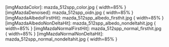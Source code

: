 [imgMazdaColor]: mazda_512spp_color.jpg { width=85% }
[imgMazdaDenoised]: mazda_512spp_oidn.jpg { width=85% }
[imgMazdaAlbedoFirstHit]: mazda_512spp_albedo_firsthit.jpg { width=85% }
[imgMazdaAlbedoNonDeltaHit]: mazda_512spp_albedo_nondeltahit.jpg { width=85% }
[imgMazdaNormalFirstHit]: mazda_512spp_normal_firsthit.jpg { width=85% }
[imgMazdaNormalNonDeltaHit]: mazda_512spp_normal_nondeltahit.jpg { width=85% }

